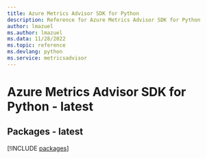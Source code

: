 ```yaml
---
title: Azure Metrics Advisor SDK for Python
description: Reference for Azure Metrics Advisor SDK for Python
author: lmazuel
ms.author: lmazuel
ms.data: 11/28/2022
ms.topic: reference
ms.devlang: python
ms.service: metricsadvisor
---
```

# Azure Metrics Advisor SDK for Python - latest
## Packages - latest
[!INCLUDE [packages](metrics-advisor-index.md)]